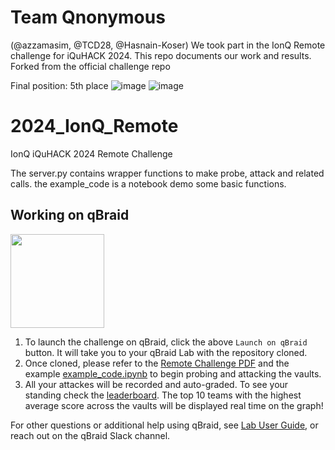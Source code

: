 # Team Qnonymous 
(@azzamasim, @TCD28, @Hasnain-Koser)
We took part in the IonQ Remote challenge for iQuHACK 2024. This repo documents our work and results. Forked from the official challenge repo

Final position: 5th place
![image](https://github.com/azzamasim/2024_IonQ_Remote/assets/84571967/849b2b8c-621c-4422-a812-670a63cb878c)
![image](https://github.com/azzamasim/2024_IonQ_Remote/assets/84571967/fe600107-a555-4281-92cd-01a51e956710)



# 2024_IonQ_Remote
IonQ iQuHACK 2024 Remote Challenge

The server.py contains wrapper functions to make probe, attack and related calls.
the example_code is a notebook demo some basic functions.


## Working on qBraid
[<img src="https://qbraid-static.s3.amazonaws.com/logos/Launch_on_qBraid_white.png" width="150">](https://account.qbraid.com?gitHubUrl=https://github.com/iQuHACK/2024_IonQ_Remote.git)
1. To launch the challenge on qBraid, click the above `Launch on qBraid` button. It will take you to your qBraid Lab with the repository cloned.
2. Once cloned, please refer to the [Remote Challenge PDF](https://github.com/iQuHACK/2024_IonQ_Remote/blob/main/IQuHack2024%20Remote%20Challenge.pdf) and the example [example_code.ipynb](https://github.com/iQuHACK/2024_IonQ_Remote/blob/main/example_code.ipynb) to begin probing and attacking the vaults.
3. All your attackes will be recorded and auto-graded. To see your standing check the [leaderboard](https://account.qbraid.com/hackathons/2024/iquhack). The top 10 teams with the highest average score across the vaults will be displayed real time on the graph!



For other questions or additional help using qBraid, see [Lab User Guide](https://docs.qbraid.com/en/latest/), or reach out on the qBraid Slack channel.
